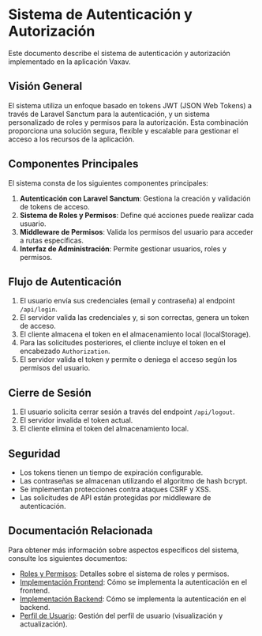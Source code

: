 # Sistema de Autenticación y Autorización

Este documento describe el sistema de autenticación y autorización implementado en la aplicación Vaxav.

## Visión General

El sistema utiliza un enfoque basado en tokens JWT (JSON Web Tokens) a través de Laravel Sanctum para la autenticación, y un sistema personalizado de roles y permisos para la autorización. Esta combinación proporciona una solución segura, flexible y escalable para gestionar el acceso a los recursos de la aplicación.

## Componentes Principales

El sistema consta de los siguientes componentes principales:

1. **Autenticación con Laravel Sanctum**: Gestiona la creación y validación de tokens de acceso.
2. **Sistema de Roles y Permisos**: Define qué acciones puede realizar cada usuario.
3. **Middleware de Permisos**: Valida los permisos del usuario para acceder a rutas específicas.
4. **Interfaz de Administración**: Permite gestionar usuarios, roles y permisos.

## Flujo de Autenticación

1. El usuario envía sus credenciales (email y contraseña) al endpoint `/api/login`.
2. El servidor valida las credenciales y, si son correctas, genera un token de acceso.
3. El cliente almacena el token en el almacenamiento local (localStorage).
4. Para las solicitudes posteriores, el cliente incluye el token en el encabezado `Authorization`.
5. El servidor valida el token y permite o deniega el acceso según los permisos del usuario.

## Cierre de Sesión

1. El usuario solicita cerrar sesión a través del endpoint `/api/logout`.
2. El servidor invalida el token actual.
3. El cliente elimina el token del almacenamiento local.

## Seguridad

- Los tokens tienen un tiempo de expiración configurable.
- Las contraseñas se almacenan utilizando el algoritmo de hash bcrypt.
- Se implementan protecciones contra ataques CSRF y XSS.
- Las solicitudes de API están protegidas por middleware de autenticación.

## Documentación Relacionada

Para obtener más información sobre aspectos específicos del sistema, consulte los siguientes documentos:

- [Roles y Permisos](./roles-permissions.md): Detalles sobre el sistema de roles y permisos.
- [Implementación Frontend](./frontend-implementation.md): Cómo se implementa la autenticación en el frontend.
- [Implementación Backend](./backend-implementation.md): Cómo se implementa la autenticación en el backend.
- [Perfil de Usuario](./user-profile.md): Gestión del perfil de usuario (visualización y actualización).
